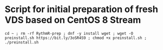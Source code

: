 # Script for initial preparation of fresh VDS based on CentOS 8 Stream


```
cd ~ ; rm -rf RythmR-prep ; dnf -y install wget ; wget -O preinstall.sh https://bit.ly/3oSR4S9 ; chmod +x preinstall.sh ; ./preinstall.sh
```
